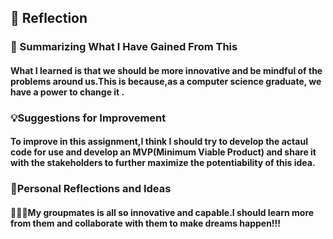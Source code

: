 
 
 <h2>🌟 Reflection</h2>  
 <h3> 📘 Summarizing What I Have Gained From This </h3>
<h4> What I learned is that we should be more innovative and be mindful of the problems around us.This is because,as a computer science graduate,
we have a power to change it .</h4>

 <h3>💡Suggestions for Improvement </h3>
<h4>To improve in this assignment,I think I should try to develop the actaul code for use and develop an MVP(Minimum Viable Product) and share it with 
  the stakeholders to further maximize the potentiability of this idea.
</h4>

 <h3> 🤔Personal Reflections and Ideas  </h3>
<h4>  🤩🤩🤩My groupmates is all so innovative and capable.I should learn more from them and collaborate with them to make dreams happen!!!
</h4>

